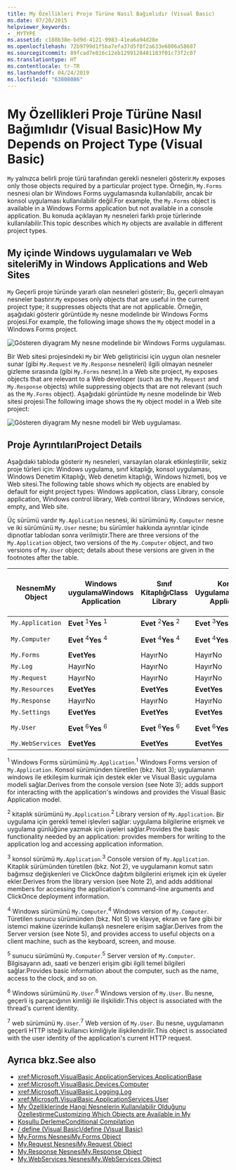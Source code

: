 ```yaml
---
title: My Özellikleri Proje Türüne Nasıl Bağımlıdır (Visual Basic)
ms.date: 07/20/2015
helpviewer_keywords:
- _MYTYPE
ms.assetid: c188b38e-bd9d-4121-9983-41ea6a94d28e
ms.openlocfilehash: 72b9799d1f5ba7efa37d5f8f2a633e6806a58607
ms.sourcegitcommit: 89fcad7e816c12eb1299128481183f01c73f2c07
ms.translationtype: HT
ms.contentlocale: tr-TR
ms.lasthandoff: 04/24/2019
ms.locfileid: "63808086"
---
```

# <a name="how-my-depends-on-project-type-visual-basic"></a><span data-ttu-id="18729-102">My Özellikleri Proje Türüne Nasıl Bağımlıdır (Visual Basic)</span><span class="sxs-lookup"><span data-stu-id="18729-102">How My Depends on Project Type (Visual Basic)</span></span>
<span data-ttu-id="18729-103">`My` yalnızca belirli proje türü tarafından gerekli nesneleri gösterir.</span><span class="sxs-lookup"><span data-stu-id="18729-103">`My` exposes only those objects required by a particular project type.</span></span> <span data-ttu-id="18729-104">Örneğin, `My.Forms` nesnesi olan bir Windows Forms uygulamasında kullanılabilir, ancak bir konsol uygulaması kullanılabilir değil.</span><span class="sxs-lookup"><span data-stu-id="18729-104">For example, the `My.Forms` object is available in a Windows Forms application but not available in a console application.</span></span> <span data-ttu-id="18729-105">Bu konuda açıklayan `My` nesneleri farklı proje türlerinde kullanılabilir.</span><span class="sxs-lookup"><span data-stu-id="18729-105">This topic describes which `My` objects are available in different project types.</span></span>  
  
## <a name="my-in-windows-applications-and-web-sites"></a><span data-ttu-id="18729-106">My içinde Windows uygulamaları ve Web siteleri</span><span class="sxs-lookup"><span data-stu-id="18729-106">My in Windows Applications and Web Sites</span></span>  
 <span data-ttu-id="18729-107">`My` Geçerli proje türünde yararlı olan nesneleri gösterir; Bu, geçerli olmayan nesneler bastırır.</span><span class="sxs-lookup"><span data-stu-id="18729-107">`My` exposes only objects that are useful in the current project type; it suppresses objects that are not applicable.</span></span> <span data-ttu-id="18729-108">Örneğin, aşağıdaki gösterir görüntüde `My` nesne modelinde bir Windows Forms projesi.</span><span class="sxs-lookup"><span data-stu-id="18729-108">For example, the following image shows the `My` object model in a Windows Forms project.</span></span>  
  
 ![Gösteren diyagram My nesne modelinde bir Windows Forms uygulaması.](./media/how-my-depends-on-project-type/my-object-model-windows-forms.png)  
  
 <span data-ttu-id="18729-110">Bir Web sitesi projesindeki `My` bir Web geliştiricisi için uygun olan nesneler sunar (gibi `My.Request` ve `My.Response` nesneleri) ilgili olmayan nesneler gizleme sırasında (gibi `My.Forms` nesne).</span><span class="sxs-lookup"><span data-stu-id="18729-110">In a Web site project, `My` exposes objects that are relevant to a Web developer (such as the `My.Request` and `My.Response` objects) while suppressing objects that are not relevant (such as the `My.Forms` object).</span></span> <span data-ttu-id="18729-111">Aşağıdaki görüntüde `My` nesne modelinde bir Web sitesi projesi:</span><span class="sxs-lookup"><span data-stu-id="18729-111">The following image shows the `My` object model in a Web site project:</span></span>  
  
 ![Gösteren diyagram My nesne modeli bir Web uygulaması.](./media/how-my-depends-on-project-type/my-object-model-web.png)  
  
## <a name="project-details"></a><span data-ttu-id="18729-113">Proje Ayrıntıları</span><span class="sxs-lookup"><span data-stu-id="18729-113">Project Details</span></span>  
 <span data-ttu-id="18729-114">Aşağıdaki tabloda gösterir `My` nesneleri, varsayılan olarak etkinleştirilir, sekiz proje türleri için: Windows uygulama, sınıf kitaplığı, konsol uygulaması, Windows Denetim Kitaplığı, Web denetim kitaplığı, Windows hizmeti, boş ve Web sitesi.</span><span class="sxs-lookup"><span data-stu-id="18729-114">The following table shows which `My` objects are enabled by default for eight project types: Windows application, class Library, console application, Windows control library, Web control library, Windows service, empty, and Web site.</span></span>  
  
 <span data-ttu-id="18729-115">Üç sürümü vardır `My.Application` nesnesi, iki sürümünü `My.Computer` nesne ve iki sürümünü `My.User` nesne; bu sürümler hakkında ayrıntılar içinde dipnotlar tablodan sonra verilmiştir.</span><span class="sxs-lookup"><span data-stu-id="18729-115">There are three versions of the `My.Application` object, two versions of the `My.Computer` object, and two versions of `My.User` object; details about these versions are given in the footnotes after the table.</span></span>  
  
|<span data-ttu-id="18729-116">Nesnem</span><span class="sxs-lookup"><span data-stu-id="18729-116">My Object</span></span>|<span data-ttu-id="18729-117">Windows uygulama</span><span class="sxs-lookup"><span data-stu-id="18729-117">Windows Application</span></span>|<span data-ttu-id="18729-118">Sınıf Kitaplığı</span><span class="sxs-lookup"><span data-stu-id="18729-118">Class Library</span></span>|<span data-ttu-id="18729-119">Konsol Uygulaması</span><span class="sxs-lookup"><span data-stu-id="18729-119">Console Application</span></span>|<span data-ttu-id="18729-120">Windows Denetim Kitaplığı</span><span class="sxs-lookup"><span data-stu-id="18729-120">Windows Control Library</span></span>|<span data-ttu-id="18729-121">Web Denetim Kitaplığı</span><span class="sxs-lookup"><span data-stu-id="18729-121">Web Control Library</span></span>|<span data-ttu-id="18729-122">Windows Hizmeti</span><span class="sxs-lookup"><span data-stu-id="18729-122">Windows Service</span></span>|<span data-ttu-id="18729-123">boş</span><span class="sxs-lookup"><span data-stu-id="18729-123">Empty</span></span>|<span data-ttu-id="18729-124">Web Sitesi</span><span class="sxs-lookup"><span data-stu-id="18729-124">Web Site</span></span>|  
|---|---|---|---|---|---|---|---|---|  
|`My.Application`|<span data-ttu-id="18729-125">**Evet** <sup>1</sup></span><span class="sxs-lookup"><span data-stu-id="18729-125">**Yes** <sup>1</sup></span></span>|<span data-ttu-id="18729-126">**Evet** <sup>2</sup></span><span class="sxs-lookup"><span data-stu-id="18729-126">**Yes** <sup>2</sup></span></span>|<span data-ttu-id="18729-127">**Evet** <sup>3</sup></span><span class="sxs-lookup"><span data-stu-id="18729-127">**Yes** <sup>3</sup></span></span>|<span data-ttu-id="18729-128">**Evet** <sup>2</sup></span><span class="sxs-lookup"><span data-stu-id="18729-128">**Yes** <sup>2</sup></span></span>|<span data-ttu-id="18729-129">Hayır</span><span class="sxs-lookup"><span data-stu-id="18729-129">No</span></span>|<span data-ttu-id="18729-130">**Evet** <sup>3</sup></span><span class="sxs-lookup"><span data-stu-id="18729-130">**Yes** <sup>3</sup></span></span>|<span data-ttu-id="18729-131">Hayır</span><span class="sxs-lookup"><span data-stu-id="18729-131">No</span></span>|<span data-ttu-id="18729-132">Hayır</span><span class="sxs-lookup"><span data-stu-id="18729-132">No</span></span>|  
|`My.Computer`|<span data-ttu-id="18729-133">**Evet** <sup>4</sup></span><span class="sxs-lookup"><span data-stu-id="18729-133">**Yes** <sup>4</sup></span></span>|<span data-ttu-id="18729-134">**Evet** <sup>4</sup></span><span class="sxs-lookup"><span data-stu-id="18729-134">**Yes** <sup>4</sup></span></span>|<span data-ttu-id="18729-135">**Evet** <sup>4</sup></span><span class="sxs-lookup"><span data-stu-id="18729-135">**Yes** <sup>4</sup></span></span>|<span data-ttu-id="18729-136">**Evet** <sup>4</sup></span><span class="sxs-lookup"><span data-stu-id="18729-136">**Yes** <sup>4</sup></span></span>|<span data-ttu-id="18729-137">**Evet** <sup>5</sup></span><span class="sxs-lookup"><span data-stu-id="18729-137">**Yes** <sup>5</sup></span></span>|<span data-ttu-id="18729-138">**Evet** <sup>4</sup></span><span class="sxs-lookup"><span data-stu-id="18729-138">**Yes** <sup>4</sup></span></span>|<span data-ttu-id="18729-139">Hayır</span><span class="sxs-lookup"><span data-stu-id="18729-139">No</span></span>|<span data-ttu-id="18729-140">**Evet** <sup>5</sup></span><span class="sxs-lookup"><span data-stu-id="18729-140">**Yes** <sup>5</sup></span></span>|  
|`My.Forms`|<span data-ttu-id="18729-141">**Evet**</span><span class="sxs-lookup"><span data-stu-id="18729-141">**Yes**</span></span>|<span data-ttu-id="18729-142">Hayır</span><span class="sxs-lookup"><span data-stu-id="18729-142">No</span></span>|<span data-ttu-id="18729-143">Hayır</span><span class="sxs-lookup"><span data-stu-id="18729-143">No</span></span>|<span data-ttu-id="18729-144">**Evet**</span><span class="sxs-lookup"><span data-stu-id="18729-144">**Yes**</span></span>|<span data-ttu-id="18729-145">Hayır</span><span class="sxs-lookup"><span data-stu-id="18729-145">No</span></span>|<span data-ttu-id="18729-146">Hayır</span><span class="sxs-lookup"><span data-stu-id="18729-146">No</span></span>|<span data-ttu-id="18729-147">Hayır</span><span class="sxs-lookup"><span data-stu-id="18729-147">No</span></span>|<span data-ttu-id="18729-148">Hayır</span><span class="sxs-lookup"><span data-stu-id="18729-148">No</span></span>|  
|`My.Log`|<span data-ttu-id="18729-149">Hayır</span><span class="sxs-lookup"><span data-stu-id="18729-149">No</span></span>|<span data-ttu-id="18729-150">Hayır</span><span class="sxs-lookup"><span data-stu-id="18729-150">No</span></span>|<span data-ttu-id="18729-151">Hayır</span><span class="sxs-lookup"><span data-stu-id="18729-151">No</span></span>|<span data-ttu-id="18729-152">Hayır</span><span class="sxs-lookup"><span data-stu-id="18729-152">No</span></span>|<span data-ttu-id="18729-153">Hayır</span><span class="sxs-lookup"><span data-stu-id="18729-153">No</span></span>|<span data-ttu-id="18729-154">Hayır</span><span class="sxs-lookup"><span data-stu-id="18729-154">No</span></span>|<span data-ttu-id="18729-155">Hayır</span><span class="sxs-lookup"><span data-stu-id="18729-155">No</span></span>|<span data-ttu-id="18729-156">**Evet**</span><span class="sxs-lookup"><span data-stu-id="18729-156">**Yes**</span></span>|  
|`My.Request`|<span data-ttu-id="18729-157">Hayır</span><span class="sxs-lookup"><span data-stu-id="18729-157">No</span></span>|<span data-ttu-id="18729-158">Hayır</span><span class="sxs-lookup"><span data-stu-id="18729-158">No</span></span>|<span data-ttu-id="18729-159">Hayır</span><span class="sxs-lookup"><span data-stu-id="18729-159">No</span></span>|<span data-ttu-id="18729-160">Hayır</span><span class="sxs-lookup"><span data-stu-id="18729-160">No</span></span>|<span data-ttu-id="18729-161">Hayır</span><span class="sxs-lookup"><span data-stu-id="18729-161">No</span></span>|<span data-ttu-id="18729-162">Hayır</span><span class="sxs-lookup"><span data-stu-id="18729-162">No</span></span>|<span data-ttu-id="18729-163">Hayır</span><span class="sxs-lookup"><span data-stu-id="18729-163">No</span></span>|<span data-ttu-id="18729-164">**Evet**</span><span class="sxs-lookup"><span data-stu-id="18729-164">**Yes**</span></span>|  
|`My.Resources`|<span data-ttu-id="18729-165">**Evet**</span><span class="sxs-lookup"><span data-stu-id="18729-165">**Yes**</span></span>|<span data-ttu-id="18729-166">**Evet**</span><span class="sxs-lookup"><span data-stu-id="18729-166">**Yes**</span></span>|<span data-ttu-id="18729-167">**Evet**</span><span class="sxs-lookup"><span data-stu-id="18729-167">**Yes**</span></span>|<span data-ttu-id="18729-168">**Evet**</span><span class="sxs-lookup"><span data-stu-id="18729-168">**Yes**</span></span>|<span data-ttu-id="18729-169">**Evet**</span><span class="sxs-lookup"><span data-stu-id="18729-169">**Yes**</span></span>|<span data-ttu-id="18729-170">**Evet**</span><span class="sxs-lookup"><span data-stu-id="18729-170">**Yes**</span></span>|<span data-ttu-id="18729-171">Hayır</span><span class="sxs-lookup"><span data-stu-id="18729-171">No</span></span>|<span data-ttu-id="18729-172">Hayır</span><span class="sxs-lookup"><span data-stu-id="18729-172">No</span></span>|  
|`My.Response`|<span data-ttu-id="18729-173">Hayır</span><span class="sxs-lookup"><span data-stu-id="18729-173">No</span></span>|<span data-ttu-id="18729-174">Hayır</span><span class="sxs-lookup"><span data-stu-id="18729-174">No</span></span>|<span data-ttu-id="18729-175">Hayır</span><span class="sxs-lookup"><span data-stu-id="18729-175">No</span></span>|<span data-ttu-id="18729-176">Hayır</span><span class="sxs-lookup"><span data-stu-id="18729-176">No</span></span>|<span data-ttu-id="18729-177">Hayır</span><span class="sxs-lookup"><span data-stu-id="18729-177">No</span></span>|<span data-ttu-id="18729-178">Hayır</span><span class="sxs-lookup"><span data-stu-id="18729-178">No</span></span>|<span data-ttu-id="18729-179">Hayır</span><span class="sxs-lookup"><span data-stu-id="18729-179">No</span></span>|<span data-ttu-id="18729-180">**Evet**</span><span class="sxs-lookup"><span data-stu-id="18729-180">**Yes**</span></span>|  
|`My.Settings`|<span data-ttu-id="18729-181">**Evet**</span><span class="sxs-lookup"><span data-stu-id="18729-181">**Yes**</span></span>|<span data-ttu-id="18729-182">**Evet**</span><span class="sxs-lookup"><span data-stu-id="18729-182">**Yes**</span></span>|<span data-ttu-id="18729-183">**Evet**</span><span class="sxs-lookup"><span data-stu-id="18729-183">**Yes**</span></span>|<span data-ttu-id="18729-184">**Evet**</span><span class="sxs-lookup"><span data-stu-id="18729-184">**Yes**</span></span>|<span data-ttu-id="18729-185">**Evet**</span><span class="sxs-lookup"><span data-stu-id="18729-185">**Yes**</span></span>|<span data-ttu-id="18729-186">**Evet**</span><span class="sxs-lookup"><span data-stu-id="18729-186">**Yes**</span></span>|<span data-ttu-id="18729-187">Hayır</span><span class="sxs-lookup"><span data-stu-id="18729-187">No</span></span>|<span data-ttu-id="18729-188">Hayır</span><span class="sxs-lookup"><span data-stu-id="18729-188">No</span></span>|  
|`My.User`|<span data-ttu-id="18729-189">**Evet** <sup>6</sup></span><span class="sxs-lookup"><span data-stu-id="18729-189">**Yes** <sup>6</sup></span></span>|<span data-ttu-id="18729-190">**Evet** <sup>6</sup></span><span class="sxs-lookup"><span data-stu-id="18729-190">**Yes** <sup>6</sup></span></span>|<span data-ttu-id="18729-191">**Evet** <sup>6</sup></span><span class="sxs-lookup"><span data-stu-id="18729-191">**Yes** <sup>6</sup></span></span>|<span data-ttu-id="18729-192">**Evet** <sup>6</sup></span><span class="sxs-lookup"><span data-stu-id="18729-192">**Yes** <sup>6</sup></span></span>|<span data-ttu-id="18729-193">**Evet** <sup>7</sup></span><span class="sxs-lookup"><span data-stu-id="18729-193">**Yes** <sup>7</sup></span></span>|<span data-ttu-id="18729-194">**Evet** <sup>6</sup></span><span class="sxs-lookup"><span data-stu-id="18729-194">**Yes** <sup>6</sup></span></span>|<span data-ttu-id="18729-195">Hayır</span><span class="sxs-lookup"><span data-stu-id="18729-195">No</span></span>|<span data-ttu-id="18729-196">**Evet** <sup>7</sup></span><span class="sxs-lookup"><span data-stu-id="18729-196">**Yes** <sup>7</sup></span></span>|  
|`My.WebServices`|<span data-ttu-id="18729-197">**Evet**</span><span class="sxs-lookup"><span data-stu-id="18729-197">**Yes**</span></span>|<span data-ttu-id="18729-198">**Evet**</span><span class="sxs-lookup"><span data-stu-id="18729-198">**Yes**</span></span>|<span data-ttu-id="18729-199">**Evet**</span><span class="sxs-lookup"><span data-stu-id="18729-199">**Yes**</span></span>|<span data-ttu-id="18729-200">**Evet**</span><span class="sxs-lookup"><span data-stu-id="18729-200">**Yes**</span></span>|<span data-ttu-id="18729-201">**Evet**</span><span class="sxs-lookup"><span data-stu-id="18729-201">**Yes**</span></span>|<span data-ttu-id="18729-202">**Evet**</span><span class="sxs-lookup"><span data-stu-id="18729-202">**Yes**</span></span>|<span data-ttu-id="18729-203">Hayır</span><span class="sxs-lookup"><span data-stu-id="18729-203">No</span></span>|<span data-ttu-id="18729-204">Hayır</span><span class="sxs-lookup"><span data-stu-id="18729-204">No</span></span>|  
  
 <span data-ttu-id="18729-205"><sup>1</sup> Windows Forms sürümünü `My.Application`.</span><span class="sxs-lookup"><span data-stu-id="18729-205"><sup>1</sup> Windows Forms version of `My.Application`.</span></span> <span data-ttu-id="18729-206">Konsol sürümünden türetilen (bkz. Not 3); uygulamanın windows ile etkileşim kurmak için destek ekler ve Visual Basic uygulama modeli sağlar.</span><span class="sxs-lookup"><span data-stu-id="18729-206">Derives from the console version (see Note 3); adds support for interacting with the application's windows and provides the Visual Basic Application model.</span></span>  
  
 <span data-ttu-id="18729-207"><sup>2</sup> kitaplık sürümünü `My.Application`.</span><span class="sxs-lookup"><span data-stu-id="18729-207"><sup>2</sup> Library version of `My.Application`.</span></span> <span data-ttu-id="18729-208">Bir uygulama için gerekli temel işlevleri sağlar: uygulama bilgilerine erişmek ve uygulama günlüğüne yazmak için üyeleri sağlar.</span><span class="sxs-lookup"><span data-stu-id="18729-208">Provides the basic functionality needed by an application: provides members for writing to the application log and accessing application information.</span></span>  
  
 <span data-ttu-id="18729-209"><sup>3</sup> konsol sürümü `My.Application`.</span><span class="sxs-lookup"><span data-stu-id="18729-209"><sup>3</sup> Console version of `My.Application`.</span></span> <span data-ttu-id="18729-210">Kitaplık sürümünden türetilen (bkz. Not 2), ve uygulamanın komut satırı bağımsız değişkenleri ve ClickOnce dağıtım bilgilerini erişmek için ek üyeler ekler.</span><span class="sxs-lookup"><span data-stu-id="18729-210">Derives from the library version (see Note 2), and adds additional members for accessing the application's command-line arguments and ClickOnce deployment information.</span></span>  
  
 <span data-ttu-id="18729-211"><sup>4</sup> Windows sürümünü `My.Computer`.</span><span class="sxs-lookup"><span data-stu-id="18729-211"><sup>4</sup> Windows version of `My.Computer`.</span></span> <span data-ttu-id="18729-212">Türetilen sunucu sürümünden (bkz. Not 5) ve klavye, ekran ve fare gibi bir istemci makine üzerinde kullanışlı nesnelere erişim sağlar.</span><span class="sxs-lookup"><span data-stu-id="18729-212">Derives from the Server version (see Note 5), and provides access to useful objects on a client machine, such as the keyboard, screen, and mouse.</span></span>  
  
 <span data-ttu-id="18729-213"><sup>5</sup> sunucu sürümünü `My.Computer`.</span><span class="sxs-lookup"><span data-stu-id="18729-213"><sup>5</sup> Server version of `My.Computer`.</span></span> <span data-ttu-id="18729-214">Bilgisayarın adı, saati ve benzeri erişim gibi ilgili temel bilgileri sağlar.</span><span class="sxs-lookup"><span data-stu-id="18729-214">Provides basic information about the computer, such as the name, access to the clock, and so on.</span></span>  
  
 <span data-ttu-id="18729-215"><sup>6</sup> Windows sürümünü `My.User`.</span><span class="sxs-lookup"><span data-stu-id="18729-215"><sup>6</sup> Windows version of `My.User`.</span></span> <span data-ttu-id="18729-216">Bu nesne, geçerli iş parçacığının kimliği ile ilişkilidir.</span><span class="sxs-lookup"><span data-stu-id="18729-216">This object is associated with the thread's current identity.</span></span>  
  
 <span data-ttu-id="18729-217"><sup>7</sup> web sürümünü `My.User`.</span><span class="sxs-lookup"><span data-stu-id="18729-217"><sup>7</sup> Web version of `My.User`.</span></span> <span data-ttu-id="18729-218">Bu nesne, uygulamanın geçerli HTTP isteği kullanıcı kimliğiyle ilişkilendirilir.</span><span class="sxs-lookup"><span data-stu-id="18729-218">This object is associated with the user identity of the application's current HTTP request.</span></span>  
  
## <a name="see-also"></a><span data-ttu-id="18729-219">Ayrıca bkz.</span><span class="sxs-lookup"><span data-stu-id="18729-219">See also</span></span>

- <xref:Microsoft.VisualBasic.ApplicationServices.ApplicationBase>
- <xref:Microsoft.VisualBasic.Devices.Computer>
- <xref:Microsoft.VisualBasic.Logging.Log>
- <xref:Microsoft.VisualBasic.ApplicationServices.User>
- [<span data-ttu-id="18729-220">My Özelliklerinde Hangi Nesnelerin Kullanılabilir Olduğunu Özelleştirme</span><span class="sxs-lookup"><span data-stu-id="18729-220">Customizing Which Objects are Available in My</span></span>](../../../visual-basic/developing-apps/customizing-extending-my/customizing-which-objects-are-available-in-my.md)
- [<span data-ttu-id="18729-221">Koşullu Derleme</span><span class="sxs-lookup"><span data-stu-id="18729-221">Conditional Compilation</span></span>](../../../visual-basic/programming-guide/program-structure/conditional-compilation.md)
- [<span data-ttu-id="18729-222">/ define (Visual Basic)</span><span class="sxs-lookup"><span data-stu-id="18729-222">/define (Visual Basic)</span></span>](../../../visual-basic/reference/command-line-compiler/define.md)
- [<span data-ttu-id="18729-223">My.Forms Nesnesi</span><span class="sxs-lookup"><span data-stu-id="18729-223">My.Forms Object</span></span>](../../../visual-basic/language-reference/objects/my-forms-object.md)
- [<span data-ttu-id="18729-224">My.Request Nesnesi</span><span class="sxs-lookup"><span data-stu-id="18729-224">My.Request Object</span></span>](../../../visual-basic/language-reference/objects/my-request-object.md)
- [<span data-ttu-id="18729-225">My.Response Nesnesi</span><span class="sxs-lookup"><span data-stu-id="18729-225">My.Response Object</span></span>](../../../visual-basic/language-reference/objects/my-response-object.md)
- [<span data-ttu-id="18729-226">My.WebServices Nesnesi</span><span class="sxs-lookup"><span data-stu-id="18729-226">My.WebServices Object</span></span>](../../../visual-basic/language-reference/objects/my-webservices-object.md)

